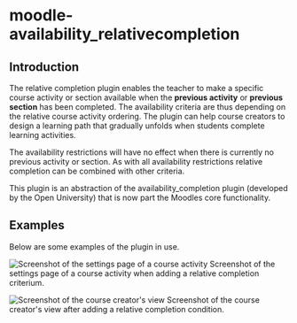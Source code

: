 # moodle-availability_relativecompletion

## Introduction 

The relative completion plugin enables the teacher to make a specific course activity or section available when the **previous activity** or **previous section** has been completed. The availability criteria are thus depending on the relative course activity ordering. The plugin can help course creators to design a learning path that gradually unfolds when students complete learning activities.

The availability restrictions will have no effect when there is currently no previous activity or section. As with all availability restrictions relative completion can be combined with other criteria.

This plugin is an abstraction of the availability_completion plugin (developed by the Open University) that is now part the Moodles core functionality.

## Examples 

Below are some examples of the plugin in use.


![Screenshot of the settings page of a course activity](http://computationeeldenken.org/wp-content/uploads/2019/09/screenshot2.png)
Screenshot of the settings page of a course activity when adding a relative completion criterium.


![Screenshot of the course creator's view](http://computationeeldenken.org/wp-content/uploads/2019/09/screenshot.png)
Screenshot of the course creator's view after adding a relative completion condition.

